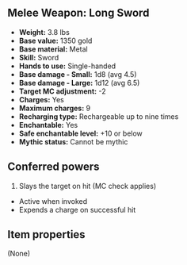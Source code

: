 ## Melee Weapon: Long Sword

- **Weight:** 3.8 lbs
- **Base value:** 1350 gold
- **Base material:** Metal
- **Skill:** Sword
- **Hands to use:** Single-handed
- **Base damage - Small:** 1d8 (avg 4.5)
- **Base damage - Large:** 1d12 (avg 6.5)
- **Target MC adjustment:** -2
- **Charges:** Yes
- **Maximum charges:** 9
- **Recharging type:** Rechargeable up to nine times
- **Enchantable:** Yes
- **Safe enchantable level:** +10 or below
- **Mythic status:** Cannot be mythic

## Conferred powers

1. Slays the target on hit (MC check applies)
* Active when invoked
* Expends a charge on successful hit

## Item properties

(None)
